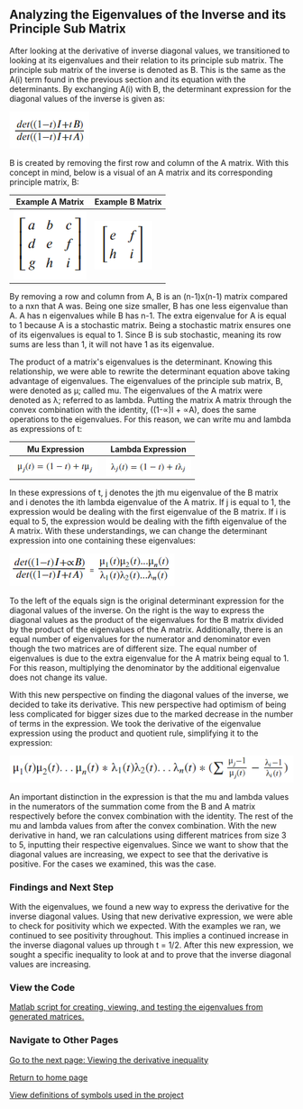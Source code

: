 ## Analyzing the Eigenvalues of the Inverse and its Principle Sub Matrix

After looking at the derivative of inverse diagonal values, we transitioned to looking at its eigenvalues and their relation to its principle sub matrix. The principle sub matrix of the inverse is denoted as B. This is the same as the A(i) term found in the previous section and its equation with the determinants. By exchanging A(i) with B, the determinant expression for the diagonal values of the inverse is given as:

![](images/determinant_expression_using_b.png)

B is created by removing the first row and column of the A matrix. With this concept in mind, below is a visual of an A matrix and its corresponding principle matrix, B:

| Example A Matrix | Example B Matrix|
| ----- | ----- |
| ![](images/example_a_matrix.png)| ![](images/example_b_matrix.png) | 



By removing a row and column from A, B is an (n-1)x(n-1) matrix compared to a nxn that A was. Being one size smaller, B has one less eigenvalue than A. A has n eigenvalues while B has n-1. The extra eigenvalue for A is equal to 1 because A is a stochastic matrix. Being a stochastic matrix ensures one of its eigenvalues is equal to 1. Since B is sub stochastic, meaning its row sums are less than 1, it will not have 1 as its eigenvalue.

The product of a matrix's eigenvalues is the determinant. Knowing this relationship, we were able to rewrite the determinant equation above taking advantage of eigenvalues. The eigenvalues of the principle sub matrix, B, were denoted as μ; called mu. The eigenvalues of the A matrix were denoted as λ; referred to as lambda. Putting the matrix A matrix through the convex combination with the identity, ((1-∝)I + ∝A), does the same operations to the eigenvalues. For this reason, we can write mu and lambda as expressions of t:

|Mu Expression | Lambda Expression|
| ----------  | ------------ |
|![](images/mu_expression.png)| ![](images/lambda_expression.png) |

In these expressions of t, j denotes the jth mu eigenvalue of the B matrix and i denotes the ith lambda eigenvalue of the A matrix. If j is equal to 1, the expression would be dealing with the first eigenvalue of the B matrix. If i is equal to 5, the expression would be dealing with the fifth eigenvalue of the A matrix. With these understandings, we can change the determinant expression into one containing these eigenvalues:
                     
![](images/eigenvalue_equation.png)

To the left of the equals sign is the original determinant expression for the diagonal values of the inverse. On the right is the way to express the diagonal values as the product of the eigenvalues for the B matrix divided by the product of the eigenvalues of the A matrix. Additionally, there is an equal number of eigenvalues for the numerator and denominator even though the two matrices are of different size. The equal number of eigenvalues is due to the extra eigenvalue for the A matrix being equal to 1. For this reason, multiplying the denominator by the additional eigenvalue does not change its value.

With this new perspective on finding the diagonal values of the inverse, we decided to take its derivative. This new perspective had optimism of being less complicated for bigger sizes due to the marked decrease in the number of terms in the expression. We took the derivative of the eigenvalue expression using the product and quotient rule, simplifying it to the expression:

![](images/eigenvalue_derivative.png)

An important distinction in the expression is that the mu and lambda values in the numerators of the summation come from the B and A matrix respectively before the convex combination with the identity. The rest of the mu and lambda values from after the convex combination. With the new derivative in hand, we ran calculations using different matrices from size 3 to 5, inputting their respective eigenvalues. Since we want to show that the diagonal values are increasing, we expect to see that the derivative is positive. For the cases we examined, this was the case. 

### Findings and Next Step

With the eigenvalues, we found a new way to express the derivative for the inverse diagonal values. Using that new derivative expression, we were able to check for positivity which we expected. With the examples we ran, we continued to see positivity throughout. This implies a continued increase in the inverse diagonal values up through t = 1/2. After this new expression, we sought a specific inequality to look at and to prove that the inverse diagonal values are increasing.

### View the Code

[Matlab script for creating, viewing, and testing the eigenvalues from generated matrices.](code_files/evaluating_eigenvalues_trends.m)

### Navigate to Other Pages
[Go to the next page: Viewing the derivative inequality](inequality_findings.md)

[Return to home page](README.md)

[View definitions of symbols used in the project](definitions.md)




